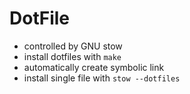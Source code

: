 # DotFile

* controlled by GNU stow
* install dotfiles with `make`
* automatically create symbolic link
* install single file with `stow --dotfiles`
